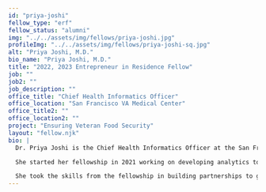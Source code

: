 ```yaml
---
id: "priya-joshi"
fellow_type: "erf"
fellow_status: "alumni"
img: "../../assets/img/fellows/priya-joshi.jpg"
profileImg: "../../assets/img/fellows/priya-joshi-sq.jpg"
alt: "Priya Joshi, M.D."
bio_name: "Priya Joshi, M.D."
title: "2022, 2023 Entrepreneur in Residence Fellow"
job: ""
job2: ""
job_description: ""
office_title: "Chief Health Informatics Officer"
office_location: "San Francisco VA Medical Center"
office_title2: ""
office_location2: ""
project: "Ensuring Veteran Food Security"
layout: "fellow.njk"
bio: |
  Dr. Priya Joshi is the Chief Health Informatics Officer at the San Francisco VA Medical Center. She identifies where exclusions in code become exclusions & inconvenience in care. We shouldn't have to jump through hoops to get the care and resources we need; the best care should be the path of least resistance.<br><br>

  She started her fellowship in 2021 working on developing analytics to proactively identify missed diagnoses of kidney disease, hypertension, and diabetes to proactively provide upstream medication therapy that prevented kidney disease progression to dialysis, heart attacks, and strokes. She moved forward in 2022 building an enterprise evaluation of food security and building a grocery delivery program called Foodshare that helped get food to Veterans experiencing food insecurity and homelessness.<br><br>

  She took the skills from the fellowship in building partnerships to get regular and artificial intelligence to the point of care, so Veterans and staff get information and support when and where they need it.
---
```

